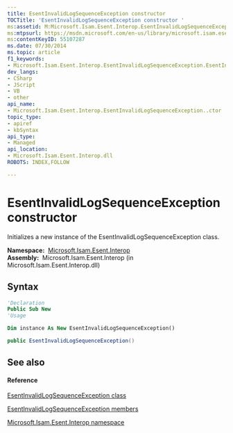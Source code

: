 ```yaml
---
title: EsentInvalidLogSequenceException constructor 
TOCTitle: 'EsentInvalidLogSequenceException constructor '
ms:assetid: M:Microsoft.Isam.Esent.Interop.EsentInvalidLogSequenceException.#ctor
ms:mtpsurl: https://msdn.microsoft.com/en-us/library/microsoft.isam.esent.interop.esentinvalidlogsequenceexception.esentinvalidlogsequenceexception(v=EXCHG.10)
ms:contentKeyID: 55107287
ms.date: 07/30/2014
ms.topic: article
f1_keywords:
- Microsoft.Isam.Esent.Interop.EsentInvalidLogSequenceException.EsentInvalidLogSequenceException
dev_langs:
- CSharp
- JScript
- VB
- other
api_name: 
- Microsoft.Isam.Esent.Interop.EsentInvalidLogSequenceException..ctor
topic_type: 
- apiref
- kbSyntax
api_type: 
- Managed
api_location: 
- Microsoft.Isam.Esent.Interop.dll
ROBOTS: INDEX,FOLLOW

---
```


# EsentInvalidLogSequenceException constructor

Initializes a new instance of the EsentInvalidLogSequenceException class.

**Namespace:**  [Microsoft.Isam.Esent.Interop](hh596136\(v=exchg.10\).md)  
**Assembly:**  Microsoft.Isam.Esent.Interop (in Microsoft.Isam.Esent.Interop.dll)

## Syntax

``` vb
'Declaration
Public Sub New
'Usage

Dim instance As New EsentInvalidLogSequenceException()
```

``` csharp
public EsentInvalidLogSequenceException()
```

## See also

#### Reference

[EsentInvalidLogSequenceException class](dn319554\(v=exchg.10\).md)

[EsentInvalidLogSequenceException members](dn319557\(v=exchg.10\).md)

[Microsoft.Isam.Esent.Interop namespace](hh596136\(v=exchg.10\).md)

